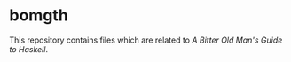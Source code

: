 # bomgth
This repository contains files which are related to _A Bitter Old Man's Guide to Haskell_.
